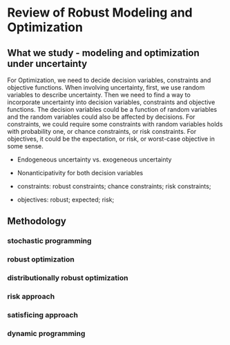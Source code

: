 # Review of Robust Modeling and Optimization

## What we study - modeling and optimization under uncertainty
For Optimization, we need to decide decision variables, constraints and objective functions. 
When involving uncertainty, first, we use random variables to describe uncertainty. Then we need to find a way to incorporate uncertainty into
decision variables, constraints and objective functions. The decision variables could be a function of random variables and the random variables
could also be affected by decisions. For constraints, we could require some constraints with random variables holds with probability one, or 
chance constraints, or risk constraints. For objectives, it could be the expectation, or risk, or worst-case objective in some sense. 

- Endogeneous uncertainty vs. exogeneous uncertainty
- Nonanticipativity for both decision variables

- constraints: robust constraints; chance constraints; risk constraints;

- objectives: robust; expected; risk; 

## Methodology 
### stochastic programming

### robust optimization

### distributionally robust optimization

### risk approach

### satisficing approach

### dynamic programming


